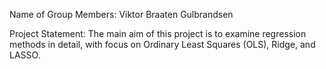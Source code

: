 Name of Group Members: 
Viktor Braaten Gulbrandsen

Project Statement:
The main aim of this project is to examine regression methods in detail, with focus on Ordinary Least Squares (OLS), Ridge, and LASSO.


